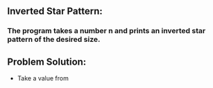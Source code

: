 ## Inverted Star Pattern:
### The program takes a number n and prints an inverted star pattern of the desired size.

## Problem Solution:
- Take a value from
